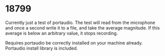 18799
=====

Currently just a test of portaudio. The test will read from the microphone and
once a second write it to a file, and take the average magnitude. If this
average is below an arbitrary value, it stops recording.

Requires portaudio be correctly installed on your machine already. Portaudio
install library is included.

